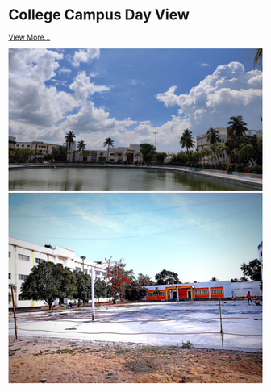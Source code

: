 # College Campus Day View

[View More...](/blogs/random/CollegePics/)

[![CollegeCampusDay Page](./assets/CollegeCampusDaypic1.jpg)]() <br>
[![CollegeCampusDay Page](./assets/CollegeCampusDaypic2.jpg)]() <br>